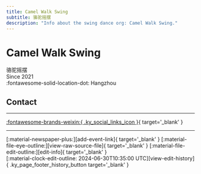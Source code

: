 ```yaml
---
title: Camel Walk Swing
subtitle: 骆驼摇摆
description: "Info about the swing dance org: Camel Walk Swing."
---
```


# Camel Walk Swing

骆驼摇摆  
Since 2021  
:fontawesome-solid-location-dot: Hangzhou  


## Contact


---

 [:fontawesome-brands-weixin:{ .ky_social_links_icon }](# "CamelwalkSwing骆驼摇摆"){ target='_blank' }

---

<div class="ky_page_footer" markdown>
<div class="ky_page_footer_trailing" markdown="span">
[:material-newspaper-plus:][add-event-link]{ target='_blank' }
[:material-file-eye-outline:][view-raw-source-file]{ target='_blank' }
[:material-file-edit-outline:][edit-info]{ target='_blank' }
</div>
<div class="ky_page_footer_leading" markdown="span">
[:material-clock-edit-outline: 2024-06-30T10:35:00 UTC][view-edit-history]{ .ky_page_footer_history_button target='_blank' }
</div>
</div>

[add-event-link]: https://github.com/swingdance/events/issues/new?assignees=&labels=add+event&projects=&template=02-add_entity.yml&title=%5Bzh_CN%5D%20%3CName%3E&region=zh_CN&province=Zhejiang&city=Hangzhou&org_id=camel-walk-swing "Add Event"
[view-raw-source-file]: https://github.com/swingdance/orgs/blob/main/zh_CN/camel-walk-swing.json "View Raw Source File"
[edit-info]: https://github.com/swingdance/orgs/issues/new?assignees=&labels=update+org&projects=&template=03-update_entity.yml&title=%5Bzh_CN%5D%20Camel%20Walk%20Swing&region=zh_CN&id=camel-walk-swing&name=Camel%20Walk%20Swing "Edit Info"

[view-edit-history]: https://github.com/swingdance/orgs/commits/main/zh_CN/camel-walk-swing.json "View Edit History"
